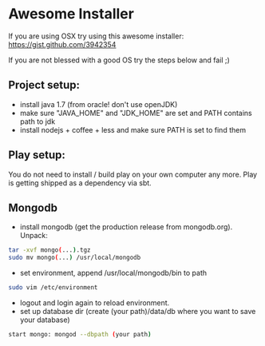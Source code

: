 # Awesome Installer
If you are using OSX try using this awesome installer:
https://gist.github.com/3942354

If you are not blessed with a good OS try the steps below and fail ;)


## Project setup:
- install java 1.7 (from oracle! don't use openJDK)
- make sure "JAVA_HOME" and "JDK_HOME" are set and PATH contains path to jdk
- install nodejs + coffee + less and make sure PATH is set to find them 

## Play setup:
You do not need to install / build play on your own computer any more. Play is getting shipped as a dependency via sbt.

## Mongodb
- install mongodb (get the production release from mongodb.org). Unpack:

```bash
tar -xvf mongo(...).tgz
sudo mv mongo(...) /usr/local/mongodb
```

- set environment, append /usr/local/mongodb/bin to path

```bash
sudo vim /etc/environment
```

- logout and login again to reload environment.
- set up database dir (create (your path)/data/db where you want to save your database)

```bash	
start mongo: mongod --dbpath (your path)
```
